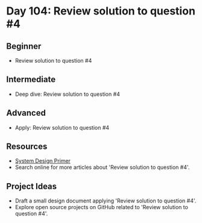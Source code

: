 # Day 104: Review solution to question #4

## Beginner
- Review solution to question #4

## Intermediate
- Deep dive: Review solution to question #4

## Advanced
- Apply: Review solution to question #4

## Resources
- [System Design Primer](https://github.com/donnemartin/system-design-primer/search?q=Review+solution+to+question+%234)
- Search online for more articles about 'Review solution to question #4'.

## Project Ideas
- Draft a small design document applying 'Review solution to question #4'.
- Explore open source projects on GitHub related to 'Review solution to question #4'.
